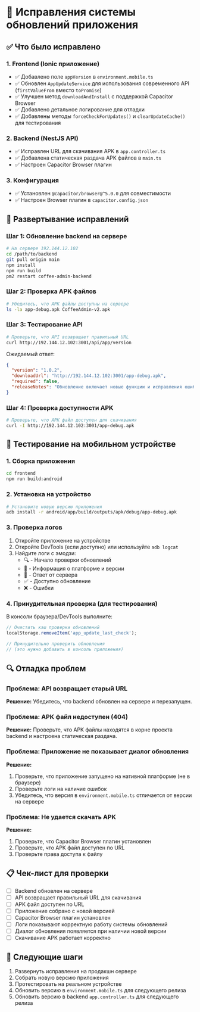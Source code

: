 # 🔧 Исправления системы обновлений приложения

## ✅ Что было исправлено

### 1. Frontend (Ionic приложение)
- ✅ Добавлено поле `appVersion` в `environment.mobile.ts`
- ✅ Обновлен `AppUpdateService` для использования современного API (`firstValueFrom` вместо `toPromise`)
- ✅ Улучшен метод `downloadAndInstall` с поддержкой Capacitor Browser
- ✅ Добавлено детальное логирование для отладки
- ✅ Добавлены методы `forceCheckForUpdates()` и `clearUpdateCache()` для тестирования

### 2. Backend (NestJS API)
- ✅ Исправлен URL для скачивания APK в `app.controller.ts`
- ✅ Добавлена статическая раздача APK файлов в `main.ts`
- ✅ Настроен Capacitor Browser плагин

### 3. Конфигурация
- ✅ Установлен `@capacitor/browser@^5.0.0` для совместимости
- ✅ Настроен Browser плагин в `capacitor.config.json`

## 🚀 Развертывание исправлений

### Шаг 1: Обновление backend на сервере
```bash
# На сервере 192.144.12.102
cd /path/to/backend
git pull origin main
npm install
npm run build
pm2 restart coffee-admin-backend
```

### Шаг 2: Проверка APK файлов
```bash
# Убедитесь, что APK файлы доступны на сервере
ls -la app-debug.apk CoffeeAdmin-v2.apk
```

### Шаг 3: Тестирование API
```bash
# Проверьте, что API возвращает правильный URL
curl http://192.144.12.102:3001/api/app/version
```

Ожидаемый ответ:
```json
{
  "version": "1.0.2",
  "downloadUrl": "http://192.144.12.102:3001/app-debug.apk",
  "required": false,
  "releaseNotes": "Обновление включает новые функции и исправления ошибок."
}
```

### Шаг 4: Проверка доступности APK
```bash
# Проверьте, что APK файл доступен для скачивания
curl -I http://192.144.12.102:3001/app-debug.apk
```

## 📱 Тестирование на мобильном устройстве

### 1. Сборка приложения
```bash
cd frontend
npm run build:android
```

### 2. Установка на устройство
```bash
# Установите новую версию приложения
adb install -r android/app/build/outputs/apk/debug/app-debug.apk
```

### 3. Проверка логов
1. Откройте приложение на устройстве
2. Откройте DevTools (если доступно) или используйте `adb logcat`
3. Найдите логи с эмодзи:
   - 🔍 - Начало проверки обновлений
   - 📱 - Информация о платформе и версии
   - 📡 - Ответ от сервера
   - ✅ - Доступно обновление
   - ❌ - Ошибки

### 4. Принудительная проверка (для тестирования)
В консоли браузера/DevTools выполните:
```javascript
// Очистить кэш проверки обновлений
localStorage.removeItem('app_update_last_check');

// Принудительно проверить обновления
// (это нужно добавить в консоль приложения)
```

## 🔍 Отладка проблем

### Проблема: API возвращает старый URL
**Решение:** Убедитесь, что backend обновлен на сервере и перезапущен.

### Проблема: APK файл недоступен (404)
**Решение:** Проверьте, что APK файлы находятся в корне проекта backend и настроена статическая раздача.

### Проблема: Приложение не показывает диалог обновления
**Решение:** 
1. Проверьте, что приложение запущено на нативной платформе (не в браузере)
2. Проверьте логи на наличие ошибок
3. Убедитесь, что версия в `environment.mobile.ts` отличается от версии на сервере

### Проблема: Не удается скачать APK
**Решение:**
1. Проверьте, что Capacitor Browser плагин установлен
2. Проверьте, что APK файл доступен по URL
3. Проверьте права доступа к файлу

## 📋 Чек-лист для проверки

- [ ] Backend обновлен на сервере
- [ ] API возвращает правильный URL для скачивания
- [ ] APK файл доступен по URL
- [ ] Приложение собрано с новой версией
- [ ] Capacitor Browser плагин установлен
- [ ] Логи показывают корректную работу системы обновлений
- [ ] Диалог обновления появляется при наличии новой версии
- [ ] Скачивание APK работает корректно

## 🎯 Следующие шаги

1. Развернуть исправления на продакшн сервере
2. Собрать новую версию приложения
3. Протестировать на реальном устройстве
4. Обновить версию в `environment.mobile.ts` для следующего релиза
5. Обновить версию в backend `app.controller.ts` для следующего релиза
